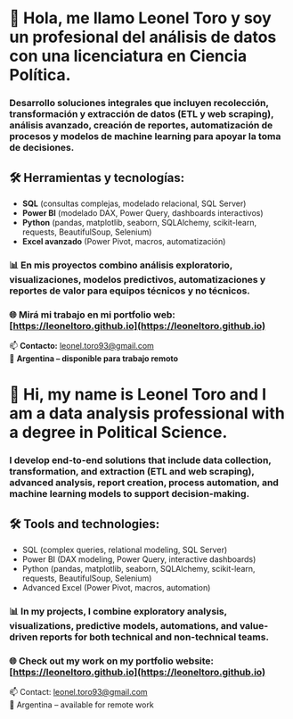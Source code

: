 # 👋 **Hola, me llamo Leonel Toro y soy un profesional del análisis de datos con una licenciatura en Ciencia Política.**

### Desarrollo soluciones integrales que incluyen **recolección, transformación y extracción de datos (ETL y web scraping)**, **análisis avanzado**, **creación de reportes**, **automatización de procesos** y **modelos de machine learning** para apoyar la toma de decisiones.

## 🛠️ **Herramientas y tecnologías:**  
- **SQL** (consultas complejas, modelado relacional, SQL Server)  
- **Power BI** (modelado DAX, Power Query, dashboards interactivos)  
- **Python** (pandas, matplotlib, seaborn, SQLAlchemy, scikit-learn, requests, BeautifulSoup, Selenium)  
- **Excel avanzado** (Power Pivot, macros, automatización)

### 📊 **En mis proyectos combino análisis exploratorio, visualizaciones, modelos predictivos, automatizaciones y reportes de valor para equipos técnicos y no técnicos.**

### 🌐 **Mirá mi trabajo en mi portfolio web:** [https://leoneltoro.github.io](https://leoneltoro.github.io)  

📫 **Contacto:** leonel.toro93@gmail.com  
📍 **Argentina – disponible para trabajo remoto**

# 👋 Hi, my name is Leonel Toro and I am a data analysis professional with a degree in Political Science.

### I develop end-to-end solutions that include data collection, transformation, and extraction (ETL and web scraping), advanced analysis, report creation, process automation, and machine learning models to support decision-making.

## 🛠️ Tools and technologies:  
- SQL (complex queries, relational modeling, SQL Server)  
- Power BI (DAX modeling, Power Query, interactive dashboards)  
- Python (pandas, matplotlib, seaborn, SQLAlchemy, scikit-learn, requests, BeautifulSoup, Selenium)  
- Advanced Excel (Power Pivot, macros, automation)

### 📊 In my projects, I combine exploratory analysis, visualizations, predictive models, automations, and value-driven reports for both technical and non-technical teams.

### 🌐 Check out my work on my portfolio website: [https://leoneltoro.github.io](https://leoneltoro.github.io)  

📫 Contact: leonel.toro93@gmail.com  
📍 Argentina – available for remote work
